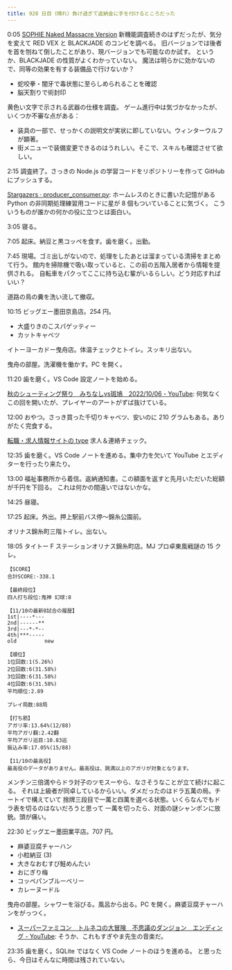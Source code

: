 ```yaml
---
title: 928 日目（晴れ）負け過ぎて返納金に手を付けるところだった
---
```


0:05 [SOPHIE Naked Massacre Version][dtp22b] 新機能調査続きのはずだったが、気分を変えて
RED VEX と BLACKJADE のコンビを調べる。
旧バージョンでは後者を首を刎ねて倒したことがあり、現バージョンでも可能なのか試す。
というか、BLACKJADE の性質がよくわかっていない。
魔法は明らかに効かないので、同等の効果を有する装備品で行けないか？

* 蛇咬拳・闇牙で毒状態に至らしめられることを確認
* 脳天割りで術封印

黄色い文字で示される武器の仕様を調査。
ゲーム進行中は気づかなかったが、いくつか不審な点がある：

* 装具の一部で、せっかくの説明文が実状に即していない。ウィンターウルフが顕著。
* 街メニューで装備変更できるのはうれしい。そこで、スキルも確認させて欲しい。

2:15 調査終了。さっきの Node.js の学習コードをリポジトリーを作って GitHub にプッシュする。

[Stargazers · producer_consumer.py](https://gist.github.com/showa-yojyo/4ed200d4c41f496a45a7af2612912df3/stargazers):
ホームレスのときに書いた記憶がある Python の非同期処理練習用コードに星が 8 個もついていることに気づく。
こういうものが誰かの何かの役に立つとは面白い。

3:05 寝る。

7:05 起床。納豆と黒コッペを食す。歯を磨く。出勤。

7:45 現場。ゴミ出しがないので、処理をしたあとは溜まっている清掃をまとめて行う。
館内を掃除機で吸い取っていると、この前の五階入居者から情報を提供される。
自転車をパクってここに持ち込む輩がいるらしい。どう対応すればいい？

道路の鳥の糞を洗い流して撤収。

10:15 ビッグエー墨田京島店。254 円。

* 大盛りきのこスパゲッティー
* カットキャベツ

イトーヨーカドー曳舟店。体温チェックとトイレ。スッキリ出ない。

曳舟の部屋。洗濯機を働かす。PC を開く。

11:20 歯を磨く。VS Code 設定ノートを始める。

[秋のシューティング祭り　みちなしvs斑鳩　2022/10/06 - YouTube](https://www.youtube.com/watch?v=Y9hNgZ1b9Pk):
何気なくこの回を開いたが、プレイヤーのアートがずば抜けている。

12:00 おやつ。さっき買った千切りキャベツ、安いのに 210 グラムもある。ありがたく完食する。

[転職・求人情報サイトの type](https://type.jp/) 求人＆連絡チェック。

12:35 歯を磨く。VS Code ノートを進める。集中力を欠いて YouTube とエディターを行ったり来たり。

13:00 福祉事務所から着信。返納通知書。この額面を返すと先月いただいた総額が千円を下回る。
これは何かの間違いではないかな。

14:25 昼寝。

17:25 起床。外出。押上駅前バス停～錦糸公園前。

オリナス錦糸町三階トイレ。出ない。

18:05 タイトー F ステーションオリナス錦糸町店。MJ プロ卓東風戦謎の 15 クレ。

```text
【SCORE】
合計SCORE:-338.1

【最終段位】
四人打ち段位:鬼神 幻球:8

【11/10の最新8試合の履歴】
1st|----*---
2nd|------**
3rd|---*-*--
4th|***-----
old         new

【順位】
1位回数:1(5.26%)
2位回数:6(31.58%)
3位回数:6(31.58%)
4位回数:6(31.58%)
平均順位:2.89

プレイ局数:88局

【打ち筋】
アガリ率:13.64%(12/88)
平均アガリ翻:2.42翻
平均アガリ巡目:10.83巡
振込み率:17.05%(15/88)

【11/10の最高役】
最高役のデータがありません。最高役は、跳満以上のアガリが対象となります。
```

メンチン三倍満やらドラ対子のツモスーやら、なさそうなことが立て続けに起こる。
それは上級者が同卓しているからいい。ダメだったのはドラ五萬の局。チートイで構えていて
捨牌三段目で一萬と四萬を選べる状態。いくらなんでもドラ表を切るのはないだろうと思って
一萬を切ったら、対面の謎シャンポンに放銃。頭が痛い。

22:30 ビッグエー墨田業平店。707 円。

* 麻婆豆腐チャーハン
* 小粒納豆 (3)
* 大きなおむすび鮭めんたい
* おにぎり梅
* コッペパンブルーベリー
* カレーヌードル

曳舟の部屋。シャワーを浴びる。風呂から出る。PC を開く。麻婆豆腐チャーハンをがっつく。

* [スーパーファミコン　トルネコの大冒険　不思議のダンジョン　エンディング - YouTube](https://www.youtube.com/watch?v=ONI--caXsQM):
  そうか、これもすぎやま先生の音楽だ。

23:35 歯を磨く。SQLite ではなく VS Code ノートのほうを進める。
と思ったら、今日はそんなに時間は残されていない。

[dtp22b]: https://www.dlsite.com/maniax/work/=/product_id/RJ424807/
